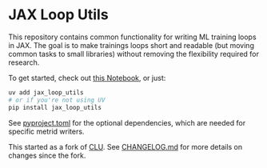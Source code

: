# JAX Loop Utils

This repository contains common functionality for writing ML training loops in JAX.
The goal is to make trainings loops short and readable (but moving common tasks to
small libraries) without removing the flexibility required for research.

To get started, check out [this Notebook](./synopsis.ipynb), or just:

```sh
uv add jax_loop_utils
# or if you're not using UV
pip install jax_loop_utils
```

See [pyproject.toml](pyproject.toml) for the optional dependencies, which are
needed for specific metrid writers.

This started as a fork of [CLU](https://github.com/google/CommonLoopUtils).
See [CHANGELOG.md](./CHANGELOG.md) for more details on changes since the fork.
